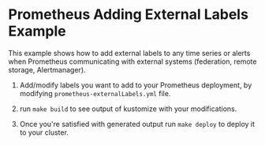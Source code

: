 # Prometheus Adding External Labels Example

This example shows how to add external labels to any time series or alerts when Prometheus communicating with external systems (federation, remote storage, Alertmanager).

1. Add/modify labels you want to add to your Prometheus deployment, by modifying `prometheus-externalLabels.yml` file. 

2. run `make build` to see output of kustomize with your modifications.

3. Once you're satisfied with generated output run `make deploy` to deploy it to your cluster.
